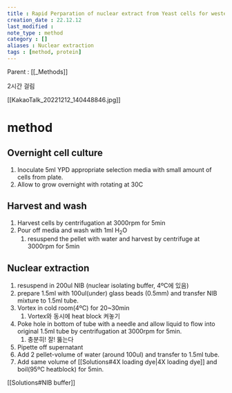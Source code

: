 ```yaml
---
title : Rapid Perparation of nuclear extract from Yeast cells for western blot
creation_date : 22.12.12
last_modified :
note_type : method
category : []
aliases : Nuclear extraction
tags : [method, protein]
---
```


Parent : [[_Methods]]

2시간 걸림

[[KakaoTalk_20221212_140448846.jpg]]

# method

## Overnight cell culture 
1. Inoculate 5ml YPD appropriate selection media with small amount of cells from plate.
2. Allow to grow overnight with rotating at 30C

## Harvest and wash 
1. Harvest cells by centrifugation at 3000rpm for 5min
2. Pour off media and wash with 1ml H<sub>2</sub>O
	1. resuspend the pellet with water and harvest by centrifuge at 3000rpm for 5min

## Nuclear extraction 
1. resuspend in 200ul NIB (nuclear isolating buffer, 4ºC에 있음) 
2. prepare 1.5ml with 100ul(under) glass beads (0.5mm) and transfer NIB mixture to 1.5ml tube.
3. Vortex in cold room(4ºC) for 20~30min
	1. Vortex와 동시에 heat block 켜놓기
4. Poke hole in bottom of tube with a needle and allow liquid to flow into original 1.5ml tube by centrifugation at 3000rpm for 5min.
	1. 충분히! 잘! 뚫는다
5. Pipette off supernatant 
6. Add 2 pellet-volume of water (around 100ul) and transfer to 1.5ml tube.
7. Add same volume of [[Solutions#4X loading dye|4X loading dye]] and boil(95ºC heatblock) for 5min.

[[Solutions#NIB buffer]]